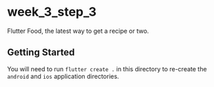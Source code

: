 # week_3_step_3

Flutter Food, the latest way to get a recipe or two.

## Getting Started

You will need to run `flutter create .` in this directory to re-create the `android` and `ios` application directories. 